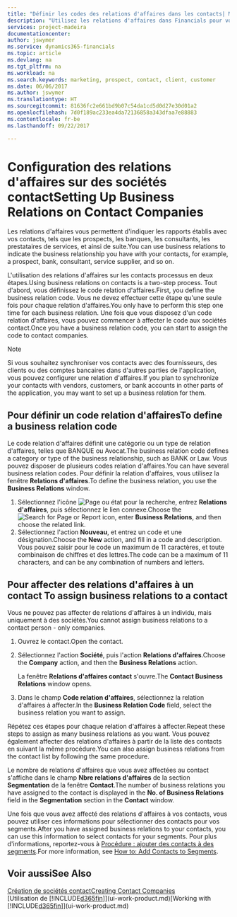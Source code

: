 ```yaml
---
title: "Définir les codes des relations d'affaires dans les contacts| Microsoft Docs"
description: "Utilisez les relations d'affaires dans Financials pour vous aider avec le marketing et désigner les rapports établis avec vos prospects, clients, notamment les banques ou les prestataires de services."
services: project-madeira
documentationcenter: 
author: jswymer
ms.service: dynamics365-financials
ms.topic: article
ms.devlang: na
ms.tgt_pltfrm: na
ms.workload: na
ms.search.keywords: marketing, prospect, contact, client, customer
ms.date: 06/06/2017
ms.author: jswymer
ms.translationtype: HT
ms.sourcegitcommit: 81636fc2e661bd9b07c54da1cd5d0d27e30d01a2
ms.openlocfilehash: 7d0f189ac233ea4da72136858a343dfaa7e88883
ms.contentlocale: fr-be
ms.lasthandoff: 09/22/2017

---
```

# <a name="setting-up-business-relations-on-contact-companies"></a><span data-ttu-id="ccdee-103">Configuration des relations d'affaires sur des sociétés contact</span><span class="sxs-lookup"><span data-stu-id="ccdee-103">Setting Up Business Relations on Contact Companies</span></span>
<span data-ttu-id="ccdee-104">Les relations d'affaires vous permettent d'indiquer les rapports établis avec vos contacts, tels que les prospects, les banques, les consultants, les prestataires de services, et ainsi de suite.</span><span class="sxs-lookup"><span data-stu-id="ccdee-104">You can use business relations to indicate the business relationship you have with your contacts, for example, a prospect, bank, consultant, service supplier, and so on.</span></span>

<span data-ttu-id="ccdee-105">L'utilisation des relations d'affaires sur les contacts processus en deux étapes.</span><span class="sxs-lookup"><span data-stu-id="ccdee-105">Using business relations on contacts is a two-step process.</span></span> <span data-ttu-id="ccdee-106">Tout d'abord, vous définissez le code relation d'affaires.</span><span class="sxs-lookup"><span data-stu-id="ccdee-106">First, you define the business relation code.</span></span> <span data-ttu-id="ccdee-107">Vous ne devez effectuer cette étape qu'une seule fois pour chaque relation d'affaires.</span><span class="sxs-lookup"><span data-stu-id="ccdee-107">You only have to perform this step one time for each business relation.</span></span> <span data-ttu-id="ccdee-108">Une fois que vous disposez d'un code relation d'affaires, vous pouvez commencer à affecter le code aux sociétés contact.</span><span class="sxs-lookup"><span data-stu-id="ccdee-108">Once you have a business relation code, you can start to assign the code to contact companies.</span></span>

> [!NOTE]  
>   <span data-ttu-id="ccdee-109">Si vous souhaitez synchroniser vos contacts avec des fournisseurs, des clients ou des comptes bancaires dans d'autres parties de l'application, vous pouvez configurer une relation d'affaires.</span><span class="sxs-lookup"><span data-stu-id="ccdee-109">If you plan to synchronize your contacts with vendors, customers, or bank accounts in other parts of the application, you may want to set up a business relation for them.</span></span>

## <a name="to-define-a-business-relation-code"></a><span data-ttu-id="ccdee-110">Pour définir un code relation d'affaires</span><span class="sxs-lookup"><span data-stu-id="ccdee-110">To define a business relation code</span></span>
<span data-ttu-id="ccdee-111">Le code relation d'affaires définit une catégorie ou un type de relation d'affaires, telles que BANQUE ou Avocat.</span><span class="sxs-lookup"><span data-stu-id="ccdee-111">The business relation code defines a category or type of the business relationship, such as BANK or Law.</span></span> <span data-ttu-id="ccdee-112">Vous pouvez disposer de plusieurs codes relation d'affaires.</span><span class="sxs-lookup"><span data-stu-id="ccdee-112">You can have several business relation codes.</span></span> <span data-ttu-id="ccdee-113">Pour définir la relation d'affaires, vous utilisez la fenêtre **Relations d'affaires**.</span><span class="sxs-lookup"><span data-stu-id="ccdee-113">To define the business relation, you use the **Business Relations** window.</span></span>

1. <span data-ttu-id="ccdee-114">Sélectionnez l'icône ![Page ou état pour la recherche](media/ui-search/search_small.png "Page ou état pour la recherche"), entrez **Relations d'affaires**, puis sélectionnez le lien connexe.</span><span class="sxs-lookup"><span data-stu-id="ccdee-114">Choose the ![Search for Page or Report](media/ui-search/search_small.png "Search for Page or Report icon") icon, enter **Business Relations**, and then choose the related link.</span></span>
2. <span data-ttu-id="ccdee-115">Sélectionnez l'action **Nouveau**, et entrez un code et une désignation.</span><span class="sxs-lookup"><span data-stu-id="ccdee-115">Choose the **New** action, and fill in a code and description.</span></span> <span data-ttu-id="ccdee-116">Vous pouvez saisir pour le code un maximum de 11 caractères, et toute combinaison de chiffres et des lettres.</span><span class="sxs-lookup"><span data-stu-id="ccdee-116">The code can be a maximum of 11 characters, and can be any combination of numbers and letters.</span></span>

## <span data-ttu-id="ccdee-117"><a name="AssignBusRelContact"></a> Pour affecter des relations d'affaires à un contact</span><span class="sxs-lookup"><span data-stu-id="ccdee-117"><a name="AssignBusRelContact"></a> To assign business relations to a contact</span></span>
<span data-ttu-id="ccdee-118">Vous ne pouvez pas affecter de relations d'affaires à un individu, mais uniquement à des sociétés.</span><span class="sxs-lookup"><span data-stu-id="ccdee-118">You cannot assign business relations to a contact person - only companies.</span></span>

1. <span data-ttu-id="ccdee-119">Ouvrez le contact.</span><span class="sxs-lookup"><span data-stu-id="ccdee-119">Open the contact.</span></span>
2. <span data-ttu-id="ccdee-120">Sélectionnez l'action **Société**, puis l'action **Relations d'affaires**.</span><span class="sxs-lookup"><span data-stu-id="ccdee-120">Choose the **Company** action, and then the **Business Relations** action.</span></span>

    <span data-ttu-id="ccdee-121">La fenêtre **Relations d'affaires contact** s'ouvre.</span><span class="sxs-lookup"><span data-stu-id="ccdee-121">The **Contact Business Relations** window opens.</span></span>
3. <span data-ttu-id="ccdee-122">Dans le champ **Code relation d'affaires**, sélectionnez la relation d'affaires à affecter.</span><span class="sxs-lookup"><span data-stu-id="ccdee-122">In the **Business Relation Code** field, select the business relation you want to assign.</span></span>

<span data-ttu-id="ccdee-123">Répétez ces étapes pour chaque relation d'affaires à affecter.</span><span class="sxs-lookup"><span data-stu-id="ccdee-123">Repeat these steps to assign as many business relations as you want.</span></span> <span data-ttu-id="ccdee-124">Vous pouvez également affecter des relations d'affaires à partir de la liste des contacts en suivant la même procédure.</span><span class="sxs-lookup"><span data-stu-id="ccdee-124">You can also assign business relations from the contact list by following the same procedure.</span></span>

<span data-ttu-id="ccdee-125">Le nombre de relations d'affaires que vous avez affectées au contact s'affiche dans le champ **Nbre relations d'affaires** de la section **Segmentation** de la fenêtre **Contact**.</span><span class="sxs-lookup"><span data-stu-id="ccdee-125">The number of business relations you have assigned to the contact is displayed in the **No. of Business Relations** field in the **Segmentation** section in the **Contact** window.</span></span>

<span data-ttu-id="ccdee-126">Une fois que vous avez affecté des relations d'affaires à vos contacts, vous pouvez utiliser ces informations pour sélectionner des contacts pour vos segments.</span><span class="sxs-lookup"><span data-stu-id="ccdee-126">After you have assigned business relations to your contacts, you can use this information to select contacts for your segments.</span></span> <span data-ttu-id="ccdee-127">Pour plus d'informations, reportez-vous à [Procédure : ajouter des contacts à des segments](marketing-add-contact-segment.md).</span><span class="sxs-lookup"><span data-stu-id="ccdee-127">For more information, see [How to: Add Contacts to Segments](marketing-add-contact-segment.md).</span></span>

## <a name="see-also"></a><span data-ttu-id="ccdee-128">Voir aussi</span><span class="sxs-lookup"><span data-stu-id="ccdee-128">See Also</span></span>
[<span data-ttu-id="ccdee-129">Création de sociétés contact</span><span class="sxs-lookup"><span data-stu-id="ccdee-129">Creating Contact Companies</span></span>](marketing-create-contact-companies.md)  
<span data-ttu-id="ccdee-130">[Utilisation de [!INCLUDE[d365fin](includes/d365fin_md.md)]](ui-work-product.md)</span><span class="sxs-lookup"><span data-stu-id="ccdee-130">[Working with [!INCLUDE[d365fin](includes/d365fin_md.md)]](ui-work-product.md)</span></span>

